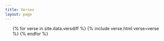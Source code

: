 ```yaml
---
title: Verses
layout: page
---
```


<ul>
  {% for verse in site.data.versdiff %}
    {% include verse.html verse=verse %}
  {% endfor %}
</ul>
